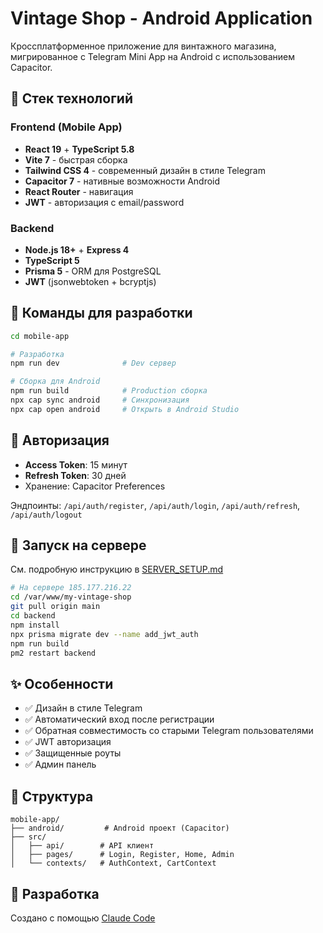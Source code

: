 # Vintage Shop - Android Application

Кроссплатформенное приложение для винтажного магазина, мигрированное с Telegram Mini App на Android с использованием Capacitor.

## 🚀 Стек технологий

### Frontend (Mobile App)
- **React 19** + **TypeScript 5.8**
- **Vite 7** - быстрая сборка
- **Tailwind CSS 4** - современный дизайн в стиле Telegram
- **Capacitor 7** - нативные возможности Android
- **React Router** - навигация
- **JWT** - авторизация с email/password

### Backend
- **Node.js 18+** + **Express 4**
- **TypeScript 5**
- **Prisma 5** - ORM для PostgreSQL
- **JWT** (jsonwebtoken + bcryptjs)

## 📱 Команды для разработки

```bash
cd mobile-app

# Разработка
npm run dev              # Dev сервер

# Сборка для Android
npm run build            # Production сборка
npx cap sync android     # Синхронизация
npx cap open android     # Открыть в Android Studio
```

## 🔐 Авторизация

- **Access Token**: 15 минут
- **Refresh Token**: 30 дней
- Хранение: Capacitor Preferences

Эндпоинты: `/api/auth/register`, `/api/auth/login`, `/api/auth/refresh`, `/api/auth/logout`

## 🚀 Запуск на сервере

См. подробную инструкцию в [SERVER_SETUP.md](./SERVER_SETUP.md)

```bash
# На сервере 185.177.216.22
cd /var/www/my-vintage-shop
git pull origin main
cd backend
npm install
npx prisma migrate dev --name add_jwt_auth
npm run build
pm2 restart backend
```

## ✨ Особенности

- ✅ Дизайн в стиле Telegram
- ✅ Автоматический вход после регистрации
- ✅ Обратная совместимость со старыми Telegram пользователями
- ✅ JWT авторизация
- ✅ Защищенные роуты
- ✅ Админ панель

## 📄 Структура

```
mobile-app/
├── android/         # Android проект (Capacitor)
├── src/
│   ├── api/        # API клиент
│   ├── pages/      # Login, Register, Home, Admin
│   └── contexts/   # AuthContext, CartContext
```

## 🤖 Разработка

Создано с помощью [Claude Code](https://claude.com/claude-code)
